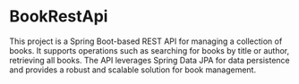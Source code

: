 # BookRestApi
This project is a Spring Boot-based REST API for managing a collection of books. It supports operations such as searching for books by title or author, retrieving all books. The API leverages Spring Data JPA for data persistence and provides a robust and scalable solution for book management.
